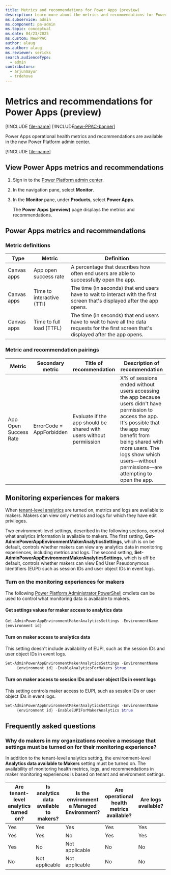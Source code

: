```yaml
---
title: Metrics and recommendations for Power Apps (preview)
description: Learn more about the metrics and recommendations for Power Apps.
ms.subservice: admin
ms.component: pa-admin
ms.topic: conceptual
ms.date: 04/23/2025
ms.custom: NewPPAC
author: alaug
ms.author: alaug
ms.reviewer: sericks
search.audienceType: 
  - admin
contributors:
  - arjunmayur
  - trdehove
---
```


# Metrics and recommendations for Power Apps (preview)

[!INCLUDE [file-name](~/../shared-content/shared/preview-includes/preview-banner.md)]
[!INCLUDE[new-PPAC-banner](~/includes/new-PPAC-banner.md)]

Power Apps operational health metrics and recommendations are available in the new Power Platform admin center.

[!INCLUDE [file-name](~/../shared-content/shared/preview-includes/preview-note-pp.md)]

## View Power Apps metrics and recommendations

 1. Sign in to the [Power Platform admin center](https://admin.powerplatform.microsoft.com/).
 1. In the navigation pane, select **Monitor**.
 1. In the **Monitor** pane, under **Products**, select **Power Apps**.

    The **Power Apps (preview)** page displays the metrics and recommendations.

## Power Apps metrics and recommendations

### Metric definitions
|Type | Metric | Definition |
|---|---|---|
|Canvas apps | App open success rate| A percentage that describes how often end users are able to successfully open the app. |
|Canvas apps| Time to interactive (TTI)| The time (in seconds) that end users have to wait to interact with the first screen that's displayed after the app opens. |
|Canvas apps| Time to full load (TTFL) | The time (in seconds) that end users have to wait to have all the data requests for the first screen that's displayed after the app opens. |


### Metric and recommendation pairings
| Metric | Secondary metric | Title of recommendation | Description of recommendation |
|---|---|---|---|
| App Open Success Rate | ErrorCode = AppForbidden | Evaluate if the app should be shared with users without permiission | X% of sessions ended without users accessing the app because users didn't have permission to access the app. It's possible that the app may benefit from being shared with more users. The logs show which users&mdash;without permissions&mdash;are attempting to open the app. |

## Monitoring experiences for makers

When [tenant-level analytics](../tenant-level-analytics.md) are turned on, metrics and logs are available to makers. Makers can view only metrics and logs for which they have edit privileges. 

Two environment-level settings, described in the following sections, control what analytics information is available to makers. The first setting, **Get-AdminPowerAppEnvironmentMakerAnalyticsSettings**, which is on be default, controls whether makers can view any analytics data in monitoring experiences, including metrics and logs. The second setting, **Set-AdminPowerAppEnvironmentMakerAnalyticsSettings**, which is off be default,  controls whether makers can view End User Pseudonymous Identifiers (EUPI) such as session IDs and user object IDs in event logs.

### Turn on the monitoring experiences for makers

The following [Power Platform Administrator PowerShell](https://www.powershellgallery.com/packages/Microsoft.PowerApps.Administration.PowerShell/2.0.200) cmdlets can be used to control what monitoring data is available to makers.

#### Get settings values for maker access to analytics data

```PowerShell
Get-AdminPowerAppEnvironmentMakerAnalyticsSettings -EnvironmentName
{environment id}
```

#### Turn on maker access to analytics data

This setting doesn't include availability of EUPI, such as the session IDs and user object IDs in event logs.

```PowerShell
Set-AdminPowerAppEnvironmentMakerAnalyticsSettings -EnvironmentName
     {environment id} -EnableAnalyticsForMakers $true
```

#### Turn on maker access to session IDs and user object IDs in event logs

This setting controls maker access to EUPI, such as session IDs or user object IDs in event logs.

```PowerShell
Set-AdminPowerAppEnvironmentMakerAnalyticsSettings -EnvironmentName
     {environment id} -EnableEUPIForMakerAnalytics $true
```

## Frequently asked questions

### Why do makers in my organizations receive a message that settings must be turned on for their monitoring experience?

In addition to the tenant-level analytics setting, the environment-level **Analytics data available to Makers** setting must be turned on. The availability of monitoring health metrics, logs, and recommendations in maker monitoring experiences is based on tenant and environment settings.

| Are tenant-level analytics turned on? | Is analytics data available to makers? | Is the environment a Managed Environment? | Are operational health metrics available? | Are logs available? | Are recommendations available? |
|---|---|---|---|---|---|
| Yes | Yes | Yes | Yes | Yes | Yes |
| Yes | Yes | No | Yes | Yes | No |
| Yes | No | Not applicable | No | No | No |
| No | Not applicable | Not applicable | No | No |No |

